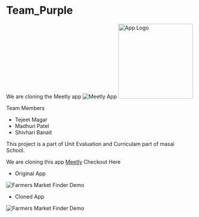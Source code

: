 # Team_Purple
We are cloning the Meetly app ![Meetly App](https://tejeet.com/shared/meetlyclone/logo.png ) <img src="https://tejeet.com/shared/meetlyclone/logo.png" alt="App Logo" width="200"/>

Team Members 
- Tejeet Magar
- Madhuri Patel
- Shivhari Banait

This project is a part of Unit Evaluation and Curriculam part of masai School.

We are cloning this app [Meetly](https://play.google.com/store/apps/details?id=com.improverllc.meetly&hl=en_IN&gl=US) Checkout Here

- Original App

![Farmers Market Finder Demo](example/originalappsm.gif)

- Cloned App

![Farmers Market Finder Demo](example/cloneappsm.gif)
